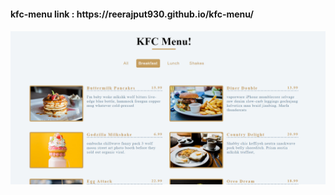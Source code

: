 <h4> kfc-menu link : https://reerajput930.github.io/kfc-menu/ <h4/>

![alt text](https://github.com/reerajput930/kfc-menu/blob/5d93828f627230874b60d23a8f36363f03c60852/sample-image.png)
